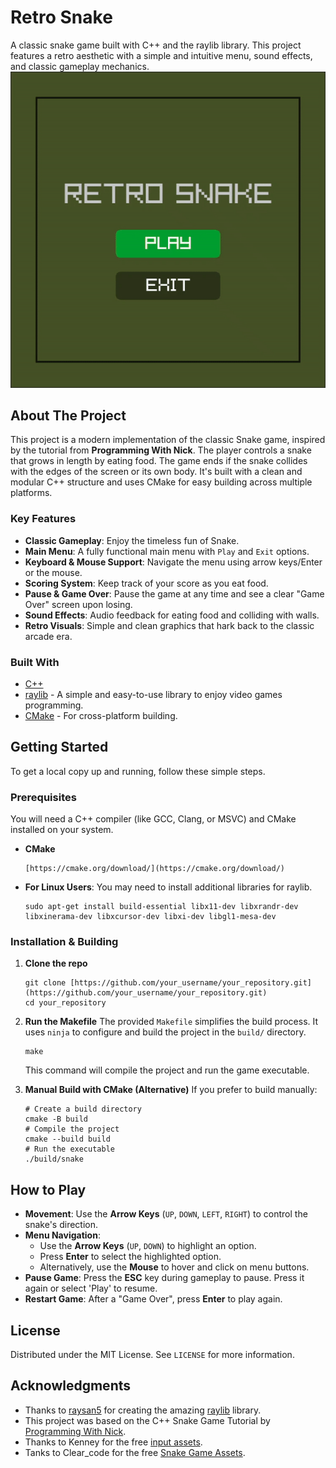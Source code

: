 # Retro Snake

A classic snake game built with C++ and the raylib library. This project features a retro aesthetic with a simple and intuitive menu, sound effects, and classic gameplay mechanics.
![Snake Video GIF](./public/snake.gif)

## About The Project

This project is a modern implementation of the classic Snake game, inspired by the tutorial from **Programming With Nick**. The player controls a snake that grows in length by eating food. The game ends if the snake collides with the edges of the screen or its own body. It's built with a clean and modular C++ structure and uses CMake for easy building across multiple platforms.

### Key Features

- **Classic Gameplay**: Enjoy the timeless fun of Snake.
- **Main Menu**: A fully functional main menu with `Play` and `Exit` options.
- **Keyboard & Mouse Support**: Navigate the menu using arrow keys/Enter or the mouse.
- **Scoring System**: Keep track of your score as you eat food.
- **Pause & Game Over**: Pause the game at any time and see a clear "Game Over" screen upon losing.
- **Sound Effects**: Audio feedback for eating food and colliding with walls.
- **Retro Visuals**: Simple and clean graphics that hark back to the classic arcade era.

### Built With

- [C++](https://isocpp.org/)
- [raylib](https://www.raylib.com/) - A simple and easy-to-use library to enjoy video games programming.
- [CMake](https://cmake.org/) - For cross-platform building.

## Getting Started

To get a local copy up and running, follow these simple steps.

### Prerequisites

You will need a C++ compiler (like GCC, Clang, or MSVC) and CMake installed on your system.

- **CMake**
  ```
  [https://cmake.org/download/](https://cmake.org/download/)
  ```
- **For Linux Users**: You may need to install additional libraries for raylib.
  ```
  sudo apt-get install build-essential libx11-dev libxrandr-dev libxinerama-dev libxcursor-dev libxi-dev libgl1-mesa-dev
  ```

### Installation & Building

1.  **Clone the repo**
    ```
    git clone [https://github.com/your_username/your_repository.git](https://github.com/your_username/your_repository.git)
    cd your_repository
    ```
2.  **Run the Makefile**
    The provided `Makefile` simplifies the build process. It uses `ninja` to configure and build the project in the `build/` directory.

    ```
    make
    ```

    This command will compile the project and run the game executable.

3.  **Manual Build with CMake (Alternative)**
    If you prefer to build manually:
    ```
    # Create a build directory
    cmake -B build
    # Compile the project
    cmake --build build
    # Run the executable
    ./build/snake
    ```

## How to Play

- **Movement**: Use the **Arrow Keys** (`UP`, `DOWN`, `LEFT`, `RIGHT`) to control the snake's direction.
- **Menu Navigation**:
  - Use the **Arrow Keys** (`UP`, `DOWN`) to highlight an option.
  - Press **Enter** to select the highlighted option.
  - Alternatively, use the **Mouse** to hover and click on menu buttons.
- **Pause Game**: Press the **ESC** key during gameplay to pause. Press it again or select 'Play' to resume.
- **Restart Game**: After a "Game Over", press **Enter** to play again.

## License

Distributed under the MIT License. See `LICENSE` for more information.

## Acknowledgments

- Thanks to [raysan5](https://github.com/raysan5) for creating the amazing [raylib](https://github.com/raysan5/raylib) library.
- This project was based on the C++ Snake Game Tutorial by [Programming With Nick](https://www.youtube.com/watch?v=LGqsnM_WEK4).
- Thanks to Kenney for the free [input assets](https://kenney.nl/assets/input-prompts).
- Tanks to Clear_code for the free [Snake Game Assets](https://opengameart.org/content/snake-game-assets).
